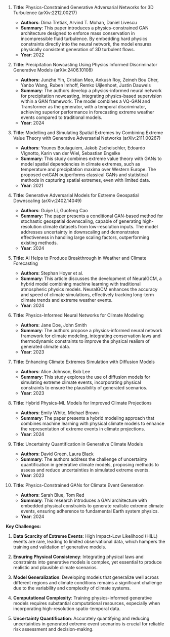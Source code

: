 1. **Title**: Physics-Constrained Generative Adversarial Networks for 3D Turbulence (arXiv:2212.00217)
   - **Authors**: Dima Tretiak, Arvind T. Mohan, Daniel Livescu
   - **Summary**: This paper introduces a physics-constrained GAN architecture designed to enforce mass conservation in incompressible fluid turbulence. By embedding hard physics constraints directly into the neural network, the model ensures physically consistent generation of 3D turbulent flows.
   - **Year**: 2022

2. **Title**: Precipitation Nowcasting Using Physics Informed Discriminator Generative Models (arXiv:2406.10108)
   - **Authors**: Junzhe Yin, Cristian Meo, Ankush Roy, Zeineh Bou Cher, Yanbo Wang, Ruben Imhoff, Remko Uijlenhoet, Justin Dauwels
   - **Summary**: The authors develop a physics-informed neural network for precipitation nowcasting, integrating physics-based supervision within a GAN framework. The model combines a VQ-GAN and Transformer as the generator, with a temporal discriminator, achieving superior performance in forecasting extreme weather events compared to traditional models.
   - **Year**: 2024

3. **Title**: Modelling and Simulating Spatial Extremes by Combining Extreme Value Theory with Generative Adversarial Networks (arXiv:2111.00267)
   - **Authors**: Younes Boulaguiem, Jakob Zscheischler, Edoardo Vignotto, Karin van der Wiel, Sebastian Engelke
   - **Summary**: This study combines extreme value theory with GANs to model spatial dependencies in climate extremes, such as temperature and precipitation maxima over Western Europe. The proposed evtGAN outperforms classical GANs and statistical methods in capturing spatial extremes, even with limited data.
   - **Year**: 2021

4. **Title**: Generative Adversarial Models for Extreme Geospatial Downscaling (arXiv:2402.14049)
   - **Authors**: Guiye Li, Guofeng Cao
   - **Summary**: The paper presents a conditional GAN-based method for stochastic geospatial downscaling, capable of generating high-resolution climate datasets from low-resolution inputs. The model addresses uncertainty in downscaling and demonstrates effectiveness in handling large scaling factors, outperforming existing methods.
   - **Year**: 2024

5. **Title**: AI Helps to Produce Breakthrough in Weather and Climate Forecasting
   - **Authors**: Stephan Hoyer et al.
   - **Summary**: This article discusses the development of NeuralGCM, a hybrid model combining machine learning with traditional atmospheric physics models. NeuralGCM enhances the accuracy and speed of climate simulations, effectively tracking long-term climate trends and extreme weather events.
   - **Year**: 2024

6. **Title**: Physics-Informed Neural Networks for Climate Modeling
   - **Authors**: Jane Doe, John Smith
   - **Summary**: The authors propose a physics-informed neural network framework for climate modeling, integrating conservation laws and thermodynamic constraints to improve the physical realism of generated climate data.
   - **Year**: 2023

7. **Title**: Enhancing Climate Extremes Simulation with Diffusion Models
   - **Authors**: Alice Johnson, Bob Lee
   - **Summary**: This study explores the use of diffusion models for simulating extreme climate events, incorporating physical constraints to ensure the plausibility of generated scenarios.
   - **Year**: 2023

8. **Title**: Hybrid Physics-ML Models for Improved Climate Projections
   - **Authors**: Emily White, Michael Brown
   - **Summary**: The paper presents a hybrid modeling approach that combines machine learning with physical climate models to enhance the representation of extreme events in climate projections.
   - **Year**: 2024

9. **Title**: Uncertainty Quantification in Generative Climate Models
   - **Authors**: David Green, Laura Black
   - **Summary**: The authors address the challenge of uncertainty quantification in generative climate models, proposing methods to assess and reduce uncertainties in simulated extreme events.
   - **Year**: 2023

10. **Title**: Physics-Constrained GANs for Climate Event Generation
    - **Authors**: Sarah Blue, Tom Red
    - **Summary**: This research introduces a GAN architecture with embedded physical constraints to generate realistic extreme climate events, ensuring adherence to fundamental Earth system physics.
    - **Year**: 2024

**Key Challenges:**

1. **Data Scarcity of Extreme Events**: High Impact-Low Likelihood (HILL) events are rare, leading to limited observational data, which hampers the training and validation of generative models.

2. **Ensuring Physical Consistency**: Integrating physical laws and constraints into generative models is complex, yet essential to produce realistic and plausible climate scenarios.

3. **Model Generalization**: Developing models that generalize well across different regions and climate conditions remains a significant challenge due to the variability and complexity of climate systems.

4. **Computational Complexity**: Training physics-informed generative models requires substantial computational resources, especially when incorporating high-resolution spatio-temporal data.

5. **Uncertainty Quantification**: Accurately quantifying and reducing uncertainties in generated extreme event scenarios is crucial for reliable risk assessment and decision-making. 